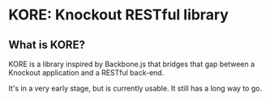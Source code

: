 KORE: Knockout RESTful library
==============================

What is KORE?
-------------

KORE is a library inspired by Backbone.js that bridges that gap between a Knockout application and a RESTful back-end.

It's in a very early stage, but is currently usable.  It still has a long way to go.